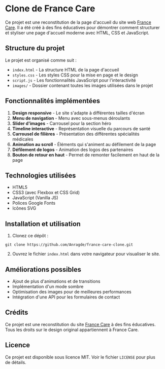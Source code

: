 # Clone de France Care

Ce projet est une reconstitution de la page d'accueil du site web [France Care](https://www.france-care.fr). Il a été créé à des fins éducatives pour démontrer comment structurer et styliser une page d'accueil moderne avec HTML, CSS et JavaScript.

## Structure du projet

Le projet est organisé comme suit :

- `index.html` - La structure HTML de la page d'accueil
- `styles.css` - Les styles CSS pour la mise en page et le design
- `script.js` - Les fonctionnalités JavaScript pour l'interactivité
- `images/` - Dossier contenant toutes les images utilisées dans le projet

## Fonctionnalités implémentées

1. **Design responsive** - Le site s'adapte à différentes tailles d'écran
2. **Menu de navigation** - Menu avec sous-menus déroulants
3. **Slider d'images** - Carrousel pour la section héro
4. **Timeline interactive** - Représentation visuelle du parcours de santé
5. **Carrousel de filières** - Présentation des différentes spécialités médicales
6. **Animation au scroll** - Éléments qui s'animent au défilement de la page
7. **Défilement de logos** - Animation des logos des partenaires
8. **Bouton de retour en haut** - Permet de remonter facilement en haut de la page

## Technologies utilisées

- HTML5
- CSS3 (avec Flexbox et CSS Grid)
- JavaScript (Vanilla JS)
- Polices Google Fonts
- Icônes SVG

## Installation et utilisation

1. Clonez ce dépôt :
```
git clone https://github.com/Anragde/france-care-clone.git
```

2. Ouvrez le fichier `index.html` dans votre navigateur pour visualiser le site.

## Améliorations possibles

- Ajout de plus d'animations et de transitions
- Implémentation d'un mode sombre
- Optimisation des images pour de meilleures performances
- Intégration d'une API pour les formulaires de contact

## Crédits

Ce projet est une reconstitution du site [France Care](https://www.france-care.fr) à des fins éducatives. Tous les droits sur le design original appartiennent à France Care.

## Licence

Ce projet est disponible sous licence MIT. Voir le fichier `LICENSE` pour plus de détails.
